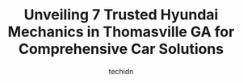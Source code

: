 ---
layout: ampstory
image: https://images.unsplash.com/photo-1592853625511-ad0edcc69c07?ixlib=rb-4.0.3&ixid=MnwxMjA3fDB8MHxwaG90by1wYWdlfHx8fGVufDB8fHx8&auto=format&fit=crop&w=640&h=853&q=80
author: techidn
featured: false
description: For top-quality automotive repairs and maintenance, visit the 7 best Hyundai Mechanic in Thomasville GA, USA. Their reputation for excellence and their dedication to customer satisfaction ma
title: Unveiling 7 Trusted Hyundai Mechanics in Thomasville GA for Comprehensive Car Solutions
cover:
   title: Unveiling 7 Trusted Hyundai Mechanics in Thomasville GA for Comprehensive Car Solutions
   subtitle: Rickpate
   background: https://images.unsplash.com/photo-1592853625511-ad0edcc69c07?ixlib=rb-4.0.3&ixid=MnwxMjA3fDB8MHxwaG90by1wYWdlfHx8fGVufDB8fHx8&auto=format&fit=crop&w=640&h=853&q=80

pages: 
 - layout: thirds
   top: <h1>#1 Auto Doctor Diesel & Repair</h1>
   bottom: "<p>Very helpful, good work, caring staff. Knowledgeable.  Well done from the office, to staff, to owner.  The problem I experienced with my diesel DPF system was very trying</p>"
   background: https://www.knot35.com/toplist/wp-content/uploads/2023/06/best-hyundai-mechanic-1-in-thomasville-ga-1685832079.jpeg
   backgroundblur: true
 - layout: thirds
   top: <h1>#2 Ponders Automotive, Inc.</h1>
   bottom: "<p>1052 W Jackson St, Thomasville, GA 31792, United States</p>"
   background: https://www.knot35.com/toplist/wp-content/uploads/2023/06/best-hyundai-mechanic-2-in-thomasville-ga-1685832079.png
   cta:
      link: https://www.knot35.com/toplist/unveiling-7-trusted-hyundai-mechanics-in-thomasville-ga-for-comprehensive-car-solutions/
      text: Unveiling 7 Trusted Hyundai Mechanics in Thomasville GA for Comprehensive Car Solutions
 - layout: thirds
   top: <h1>#3 Auto Air of Thomasville</h1>
   bottom: "<p>826 E Pinetree Blvd, Thomasville, GA 31792, United States</p>"
   background: https://www.knot35.com/toplist/wp-content/uploads/2023/06/best-hyundai-mechanic-3-in-thomasville-ga-1685832079.jpeg
   cta:
      link: https://www.knot35.com/toplist/unveiling-7-trusted-hyundai-mechanics-in-thomasville-ga-for-comprehensive-car-solutions/
      text: Unveiling 7 Trusted Hyundai Mechanics in Thomasville GA for Comprehensive Car Solutions
 - layout: thirds
   top: <h1>#4 Dans Garage</h1>
   bottom: "<p>902 Madison Alley SE, Thomasville, GA 31792, United States</p>"
   background: https://images.unsplash.com/photo-1549241520-425e3dfc01cb?ixlib=rb-4.0.3&ixid=MnwxMjA3fDB8MHxwaG90by1wYWdlfHx8fGVufDB8fHx8&auto=format&fit=crop&w=640&h=853&q=80
   cta:
      link: https://www.knot35.com/toplist/unveiling-7-trusted-hyundai-mechanics-in-thomasville-ga-for-comprehensive-car-solutions/
      text: Unveiling 7 Trusted Hyundai Mechanics in Thomasville GA for Comprehensive Car Solutions
 - layout: thirds
   top: <h1>#5 Jacks Service Center</h1>
   bottom: "<p>2980 E Pinetree Blvd, Thomasville, GA 31792, United States</p>"
   background: https://images.unsplash.com/photo-1564951434112-64d74cc2a2d7?ixlib=rb-4.0.3&ixid=MnwxMjA3fDB8MHxwaG90by1wYWdlfHx8fGVufDB8fHx8&auto=format&fit=crop&w=640&h=853&q=80
   cta:
      link: https://www.knot35.com/toplist/unveiling-7-trusted-hyundai-mechanics-in-thomasville-ga-for-comprehensive-car-solutions/
      text: Unveiling 7 Trusted Hyundai Mechanics in Thomasville GA for Comprehensive Car Solutions
 - layout: thirds
   top: <h1>#6 German Import Service</h1>
   bottom: "<p>14262 US-19, Thomasville, GA 31757, United States</p>"
   background: https://images.unsplash.com/photo-1509114397022-ed747cca3f65?ixlib=rb-4.0.3&ixid=MnwxMjA3fDB8MHxwaG90by1wYWdlfHx8fGVufDB8fHx8&auto=format&fit=crop&w=640&h=853&q=80
   cta:
      link: https://www.knot35.com/toplist/unveiling-7-trusted-hyundai-mechanics-in-thomasville-ga-for-comprehensive-car-solutions/
      text: Unveiling 7 Trusted Hyundai Mechanics in Thomasville GA for Comprehensive Car Solutions
 - layout: thirds
   top: <h1>#7 Professional Affordable Auto Repair</h1>
   bottom: "<p>16255 US-19, Thomasville, GA 31792, United States</p>"
   background: https://images.unsplash.com/photo-1518640467707-6811f4a6ab73?ixlib=rb-4.0.3&ixid=MnwxMjA3fDB8MHxwaG90by1wYWdlfHx8fGVufDB8fHx8&auto=format&fit=crop&w=640&h=853&q=80
   cta:
      link: https://www.knot35.com/toplist/unveiling-7-trusted-hyundai-mechanics-in-thomasville-ga-for-comprehensive-car-solutions/
      text: Unveiling 7 Trusted Hyundai Mechanics in Thomasville GA for Comprehensive Car Solutions
 - layout: thirds
   middle: Continue reading...
   background: https://images.unsplash.com/photo-1540457036297-448b6b99e91c?ixlib=rb-4.0.3&ixid=MnwxMjA3fDB8MHxwaG90by1wYWdlfHx8fGVufDB8fHx8&auto=format&fit=crop&w=640&h=853&q=80
   cta:
      link: https://www.knot35.com/toplist/unveiling-7-trusted-hyundai-mechanics-in-thomasville-ga-for-comprehensive-car-solutions/
      text: Unveiling 7 Trusted Hyundai Mechanics in Thomasville GA for Comprehensive Car Solutions
      
---